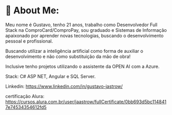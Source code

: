 # 💫 About Me:


Meu nome é Gustavo, tenho 21 anos, trabalho como Desenvolvedor Full Stack na ComproCard/ComproPay, sou graduado e Sistemas de Informação apaixonado por aprender novas tecnologias, buscando o desenvolvimento pessoal e profissional.

Buscando utilizar a inteligência artificial como forma de auxiliar o desenvolvimento e não como substituição da mão de obra!

Inclusive tenho projetos utilizando o assistente da OPEN AI com a Azure.

Stack: 
C# ASP NET, Angular e SQL Server.

Linkedin:
https://www.linkedin.com/in/gustavo-jastrow/

certificação Alura:
https://cursos.alura.com.br/user/jaastrow/fullCertificate/0bb693d5bc1148417e74534354612fd5

